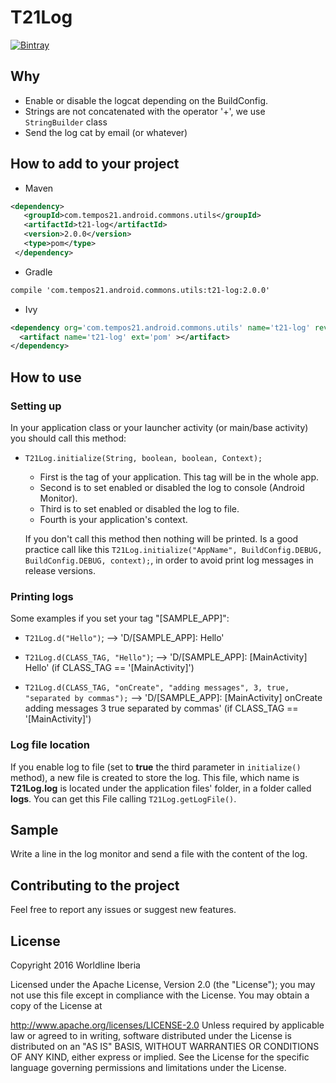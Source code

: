 # T21Log

[![Bintray](https://img.shields.io/bintray/v/worldline-spain/maven/t21-log.svg?maxAge=2592000)](https://bintray.com/worldline-spain/maven/t21-log)


## Why
- Enable or disable the logcat depending on the BuildConfig.
- Strings are not concatenated with the operator '+', we use `StringBuilder` class
- Send the log cat by email (or whatever)

## How to add to your project
- Maven
```xml
<dependency>
   <groupId>com.tempos21.android.commons.utils</groupId>
   <artifactId>t21-log</artifactId>
   <version>2.0.0</version>
   <type>pom</type>
 </dependency>
```
- Gradle
```xml
compile 'com.tempos21.android.commons.utils:t21-log:2.0.0'
```
- Ivy
```xml
<dependency org='com.tempos21.android.commons.utils' name='t21-log' rev='2.0.0'>
  <artifact name='t21-log' ext='pom' ></artifact>
</dependency>
```

## How to use

### Setting up

In your application class or your launcher activity (or main/base activity) you should call this method:

* `T21Log.initialize(String, boolean, boolean, Context);`
	* First is the tag of your application. This tag will be in the whole app.
	* Second is to set enabled or disabled the log to console (Android Monitor).
	* Third is to set enabled or disabled the log to file.
	* Fourth is your application's context.

	If you don't call this method then nothing will be printed.
	Is a good practice call like this `T21Log.initialize("AppName", BuildConfig.DEBUG, BuildConfig.DEBUG, context);`, in order to avoid print log messages in release versions.
    
### Printing logs

Some examples if you set your tag "[SAMPLE_APP]":

* `T21Log.d("Hello")`; --> 'D/[SAMPLE_APP]: Hello'

* `T21Log.d(CLASS_TAG, "Hello")`; --> 'D/[SAMPLE_APP]: [MainActivity] Hello' (if CLASS_TAG == '[MainActivity]')

* `T21Log.d(CLASS_TAG, "onCreate", "adding messages", 3, true, "separated by commas");` --> 'D/[SAMPLE_APP]: [MainActivity] onCreate adding messages 3 true separated by commas' (if CLASS_TAG == '[MainActivity]')

### Log file location

If you enable log to file (set to **true** the third parameter in `initialize()` method), a new file is created to store the log. This file, which name is **T21Log.log** is located under the application files' folder, in a folder called **logs**. You can get this File calling `T21Log.getLogFile()`.

## Sample

Write a line in the log monitor and send a file with the content of the log.

## Contributing to the project

Feel free to report any issues or suggest new features.

## License

Copyright 2016 Worldline Iberia

Licensed under the Apache License, Version 2.0 (the "License"); you may not use this file except in compliance with the License. You may obtain a copy of the License at

http://www.apache.org/licenses/LICENSE-2.0
Unless required by applicable law or agreed to in writing, software distributed under the License is distributed on an "AS IS" BASIS, WITHOUT WARRANTIES OR CONDITIONS OF ANY KIND, either express or implied. See the License for the specific language governing permissions and limitations under the License.